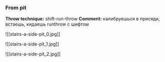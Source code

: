 ### From pit
**Throw technique:** shift-run-throw
**Comment:** калибруешься в присяди, встаешь, кидаешь runthrow с шифтом

![[stairs-a-side-pit_0.jpg]]

![[stairs-a-side-pit_1.jpg]]

![[stairs-a-side-pit_2.jpg]]